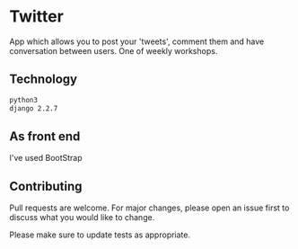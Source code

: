 # Twitter

App which allows you to post your 'tweets', comment them and have conversation between users. One of weekly workshops.

## Technology


```bash
python3
django 2.2.7
```

## As front end

I've used BootStrap

## Contributing
Pull requests are welcome. For major changes, please open an issue first to discuss what you would like to change.

Please make sure to update tests as appropriate.
